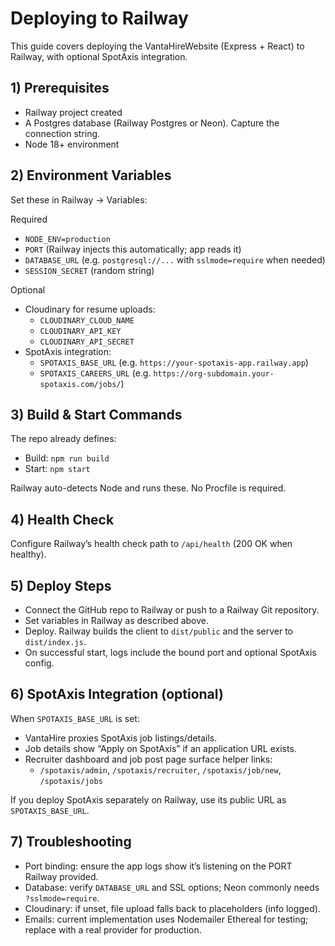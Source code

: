 # Deploying to Railway

This guide covers deploying the VantaHireWebsite (Express + React) to Railway, with optional SpotAxis integration.

## 1) Prerequisites
- Railway project created
- A Postgres database (Railway Postgres or Neon). Capture the connection string.
- Node 18+ environment

## 2) Environment Variables
Set these in Railway → Variables:

Required
- `NODE_ENV=production`
- `PORT` (Railway injects this automatically; app reads it)
- `DATABASE_URL` (e.g. `postgresql://...` with `sslmode=require` when needed)
- `SESSION_SECRET` (random string)

Optional
- Cloudinary for resume uploads:
  - `CLOUDINARY_CLOUD_NAME`
  - `CLOUDINARY_API_KEY`
  - `CLOUDINARY_API_SECRET`
- SpotAxis integration:
  - `SPOTAXIS_BASE_URL` (e.g. `https://your-spotaxis-app.railway.app`)
  - `SPOTAXIS_CAREERS_URL` (e.g. `https://org-subdomain.your-spotaxis.com/jobs/`)

## 3) Build & Start Commands
The repo already defines:
- Build: `npm run build`
- Start: `npm start`

Railway auto-detects Node and runs these. No Procfile is required.

## 4) Health Check
Configure Railway’s health check path to `/api/health` (200 OK when healthy).

## 5) Deploy Steps
- Connect the GitHub repo to Railway or push to a Railway Git repository.
- Set variables in Railway as described above.
- Deploy. Railway builds the client to `dist/public` and the server to `dist/index.js`.
- On successful start, logs include the bound port and optional SpotAxis config.

## 6) SpotAxis Integration (optional)
When `SPOTAXIS_BASE_URL` is set:
- VantaHire proxies SpotAxis job listings/details.
- Job details show “Apply on SpotAxis” if an application URL exists.
- Recruiter dashboard and job post page surface helper links:
  - `/spotaxis/admin`, `/spotaxis/recruiter`, `/spotaxis/job/new`, `/spotaxis/jobs`

If you deploy SpotAxis separately on Railway, use its public URL as `SPOTAXIS_BASE_URL`.

## 7) Troubleshooting
- Port binding: ensure the app logs show it’s listening on the PORT Railway provided.
- Database: verify `DATABASE_URL` and SSL options; Neon commonly needs `?sslmode=require`.
- Cloudinary: if unset, file upload falls back to placeholders (info logged).
- Emails: current implementation uses Nodemailer Ethereal for testing; replace with a real provider for production.

